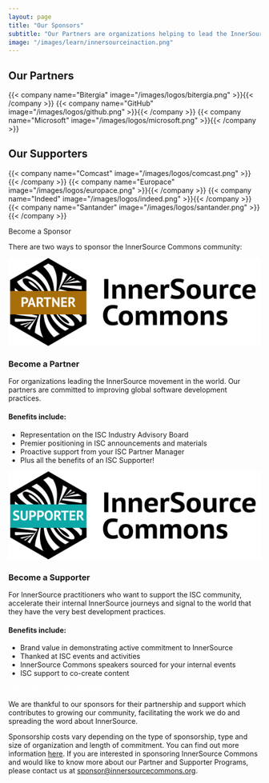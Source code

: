 ```yaml
---
layout: page
title: "Our Sponsors"
subtitle: "Our Partners are organizations helping to lead the InnerSource movement in the world. Our Supporters have not just adopted InnerSource internally, they care about enabling the worldwide community of practitioners. Whereas the InnerSource Commons would not exist without our fabulous community participants, our generous sponsors provide the means by which we can scale our activities and impact. Without their help, we would not be able to do the work we do. </p>Thank you!"
image: "/images/learn/innersourceinaction.png"
---
```



  <div class="container text-center" >
    <h2 class="display-3"> Our Partners </h2>
  </div>

  <div class="container">
    <div class="row justify-content-center">
      {{< company name="Bitergia" image="/images/logos/bitergia.png" >}}{{< /company >}}
      {{< company name="GitHub" image="/images/logos/github.png" >}}{{< /company >}}
      {{< company name="Microsoft" image="/images/logos/microsoft.png" >}}{{< /company >}}
    </div>
  </div>

  <div class="container text-center" >
    <h2 class="display-3"> Our Supporters </h2>
  </div>
  
  <div class="container">
    <div class="row justify-content-center">
      {{< company name="Comcast" image="/images/logos/comcast.png" >}}{{< /company >}}
      {{< company name="Europace" image="/images/logos/europace.png" >}}{{< /company >}}
      {{< company name="Indeed" image="/images/logos/indeed.png" >}}{{< /company >}}
      {{< company name="Santander" image="/images/logos/santander.png" >}}{{< /company >}}
    </div>
  </div>
      
<section class="section bg-light">
  <div class="container">
    <div class="row justify-content-center">
      <div class="col-12 text-center mb-4">
        <p class="mt-3 h1">Become a Sponsor</p>
        <p>There are two ways to sponsor the InnerSource Commons community:</p>
      </div>
      <div class="col-md-6 col-sm-6 mb-4">
        <div class="feature-card text-left">
          <img src="/images/ISC_Partner_Logo_Wide.png" alt="Partner Badge">
          <h3 class="mb-2">Become a Partner</h3>
          <p>For organizations leading the InnerSource movement in the world. Our partners are committed to improving global software development practices.</p>
          <h4>Benefits include:</h4>
          <ul>
              <li>Representation on the ISC Industry Advisory Board </li>
              <li>Premier positioning in ISC announcements and materials</li>
              <li>Proactive support from your ISC Partner Manager </li>
              <li>Plus all the benefits of an ISC Supporter!</li>
          </ul>
        </div>
      </div>
      <div class="col-md-6 col-sm-6 mb-4">
        <div class="feature-card text-left">
          <img src="/images/ISC_Supporter_Logo_Wide.png" alt="Supporter Badge">
          <h3 class="mb-2">Become a Supporter</h3>
          <p>For InnerSource practitioners who want to support the ISC community, accelerate their internal InnerSource journeys and signal to the world that they have the very best development practices.</p>
          <h4>Benefits include:</h4>
          <ul>
              <li>Brand value in demonstrating active commitment to InnerSource</li>
              <li>Thanked at ISC events and activities</li>
              <li>InnerSource Commons speakers sourced for your internal events </li>
              <li>ISC support to co-create content</li>
          </ul>
        </div>
      </div>
    </div>
    <div class="row d-flex justify-content-center">
        <a href="mailto:sponsor@innersourcecommons.org" class="btn btn-primary btn-sm" style="color: white;">Get in Touch to Find Out More</a>
    </div>
  </div>
</section>
      
We are thankful to our sponsors for their partnership and support which contributes to growing our community, facilitating the work we do and spreading the word about InnerSource.

Sponsorship costs vary depending on the type of sponsorship, type and size of organization and length of commitment. You can find out more information [here](https://drive.google.com/file/d/1kPP44d9NQEUqY65kjt61bSMfP1BvxHD6/view?usp=sharing). If you are interested in sponsoring InnerSource Commons and would like to know more about our Partner and Supporter Programs, please contact us at sponsor@innersourcecommons.org. 

